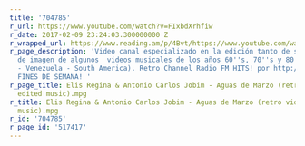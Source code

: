 ```yaml
---
title: '704785'
r_url: https://www.youtube.com/watch?v=FIxbdXrhfiw
r_date: 2017-02-09 23:24:03.300000000 Z
r_wrapped_url: https://www.reading.am/p/4Bvt/https://www.youtube.com/watch?v=FIxbdXrhfiw
r_page_description: 'Video canal especializado en la edición tanto de sonido como
  de imagen de algunos  videos musicales de los años 60''s, 70''s y 80''s (Barquisimeto
  - Venezuela - South America). Retro Channel Radio FM HITS! por http://retrochannelradio.listen2myradio.com/  SOLO
  FINES DE SEMANA! '
r_page_title: Elis Regina & Antonio Carlos Jobim - Aguas de Marzo (retro video with
  edited music).mpg
r_title: Elis Regina & Antonio Carlos Jobim - Aguas de Marzo (retro video with edited
  music).mpg
r_id: '704785'
r_page_id: '517417'
---
```


